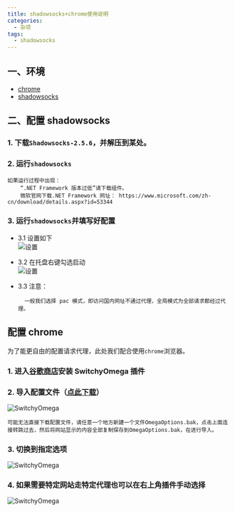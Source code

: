```yaml
---
title: shadowsocks+chrome使用说明
categories:
  - 杂项
tags:
  - shadowsocks
---
```


## 一、环境

- [chrome](https://www.google.cn/intl/zh-CN/chrome/)
- [shadowsocks](https://github.com/kigkrazy/kigkrazy.github.io/raw/master/_posts/_posts_file/Shadowsocks-2.5.6.rar)

## 二、配置 shadowsocks

### 1. 下载`Shadowsocks-2.5.6`，并解压到某处。

### 2. 运行`shadowsocks`

    如果运行过程中出现：
        “.NET Framework 版本过低”请下载组件。
        微软官网下载.NET Framework 网址： https://www.microsoft.com/zh-cn/download/details.aspx?id=53344

### 3. 运行`shadowsocks`并填写好配置

- 3.1 设置如下  
  ![设置](https://raw.githubusercontent.com/kigkrazy/kigkrazy.github.io/master/_posts_imgs/2018-10-18-ss-Instructions-setting-2.jpg)
- 3.2 在托盘右键勾选启动  
  ![设置](https://raw.githubusercontent.com/kigkrazy/kigkrazy.github.io/master/_posts_imgs/2018-10-18-ss-Instructions-setting.png)

- 3.3 注意：

        一般我们选择 pac 模式，即访问国内网址不通过代理，全局模式为全部请求都经过代理。

## 配置 chrome

为了能更自由的配置请求代理，此处我们配合使用`chrome`浏览器。

### 1. 进入[谷歌商店](https://chrome.google.com/webstore/category/extensions)安装 SwitchyOmega 插件

### 2. 导入配置文件（[点此下载](https://raw.githubusercontent.com/kigkrazy/kigkrazy.github.io/master/_posts_file/OmegaOptions.bak?raw=true)）

![SwitchyOmega](https://raw.githubusercontent.com/kigkrazy/kigkrazy.github.io/master/_posts_imgs/2018-10-18-ss-Instructions-SwitchyOmega-import-2.jpg)

    可能无法直接下载配置文件，请任意一个地方新建一个文件OmegaOptions.bak，点击上面连接转跳过去，然后将网站显示的内容全部复制保存到OmegaOptions.bak，在进行导入。

### 3. 切换到指定选项

![SwitchyOmega](https://raw.githubusercontent.com/kigkrazy/kigkrazy.github.io/master/_posts_imgs/2018-10-18-ss-Instructions-SwitchyOmega.jpg)

### 4. 如果需要特定网站走特定代理也可以在右上角插件手动选择

![SwitchyOmega](https://raw.githubusercontent.com/kigkrazy/kigkrazy.github.io/master/_posts_imgs/2018-10-18-ss-Instructions-SwitchyOmega-2.jpg)
